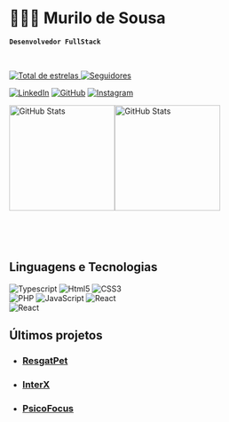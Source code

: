 # 👩🏻‍💻 Murilo de Sousa 
**` Desenvolvedor FullStack `**

</br>
<p align="left">
    <a href="https://github.com/murilo966?tab=repositories&sort=stargazers">
        <img 
            alt="Total de estrelas" 
            title="Total de estrelas GitHub" 
            src="https://custom-icon-badges.demolab.com/github/stars/murilo966?color=55960c&style=for-the-badge&labelColor=488207&logo=star&label=estrelas"
        />
    </a>
    <a href="https://github.com/murilo966?tab=followers">
        <img 
            alt="Seguidores" 
            title="Me siga no GitHub" 
            src="https://custom-icon-badges.demolab.com/github/followers/murilo966?color=236ad3&labelColor=1155ba&style=for-the-badge&logo=github&label=Seguidores&logoColor=white"
        />
    </a>
</p>
<div>
    
[![LinkedIn](https://img.shields.io/badge/LinkedIn-0077B5?style=for-the-badge&logo=linkedin&logoColor=white)](https://www.linkedin.com/in/murilo-de-sousa-361287332/)
[![GitHub](https://img.shields.io/badge/GitHub-100000?style=for-the-badge&logo=github&logoColor=white)](https://github.com/murilo966)
[![Instagram](https://img.shields.io/badge/Instagram-E4405F?style=for-the-badge&logo=instagram&logoColor=white)](https://www.instagram.com/mur.ilosousa/)</br>
</div>


<div style="display: flex; flex-direction: row; flex-wrap: wrap; padding-bottom: 60px;">
    <img alt="GitHub Stats" height="190" src="https://github-readme-stats.vercel.app/api?username=murilo966&show_icons=true&theme=tokyonight&include_all_commits=true&locale=pt-br"/>
    <img alt="GitHub Stats" height="190" src="https://github-readme-stats.vercel.app/api/top-langs/?username=murilo966&layout=compact&theme=tokyonight&include_all_commits=true&locale=pt-br&langs_count=6"/>
</div>




## Linguagens e Tecnologias
![Typescript](https://img.shields.io/badge/TypeScript-007ACC?style=for-the-badge&logo=typescript&logoColor=white)
![Html5](https://img.shields.io/badge/HTML5-E34F26?style=for-the-badge&logo=html5&logoColor=white)
![CSS3](https://img.shields.io/badge/CSS3-1572B6?style=for-the-badge&logo=css3&logoColor=white)</br>
![PHP](https://img.shields.io/badge/PHP-777BB4?style=for-the-badge&logo=php&logoColor=white)
![JavaScript](https://img.shields.io/badge/JavaScript-F7DF1E?style=for-the-badge&logo=javascript&logoColor=black)
![React](https://img.shields.io/badge/React-20232A?style=for-the-badge&logo=react&logoColor=61DAFB)</br>
![React](https://img.shields.io/badge/MySQL-00000F?style=for-the-badge&logo=mysql&logoColor=white)

## Últimos projetos
- ### [ResgatPet](https://github.com/murilo966/ResgatPet?tab=readme-ov-file)
- ### [InterX](https://github.com/clerisonbueno/senacapp)
- ### [PsicoFocus](https://github.com/murilo966/PsicoFocus)

